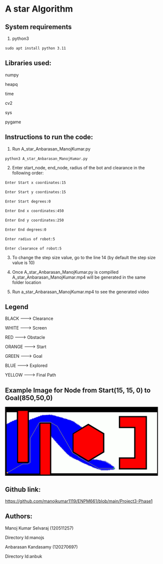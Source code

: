 # A star Algorithm

## System requirements

1. python3

`sudo apt install python 3.11`

## Libraries used:

numpy

heapq

time

cv2

sys

pygame

## Instructions to run the code:

1. Run A_star_Anbarasan_ManojKumar.py

`python3 A_star_Anbarasan_ManojKumar.py`

2. Enter start_node, end_node, radius of the bot and clearance in the following order:

`Enter Start x coordinates:15`

`Enter Start y coordinates:15`

`Enter Start degrees:0`

`Enter End x coordinates:450`

`Enter End y coordinates:250`

`Enter End degrees:0`

`Enter radius of robot:5`

`Enter clearance of robot:5`

3. To change the step size value, go to the line 14 (by default the step size value is 10)

4. Once A_star_Anbarasan_ManojKumar.py is compilled A_star_Anbarasan_ManojKumar.mp4 will be generated in the same folder location

5. Run a_star_Anbarasan_ManojKumar.mp4 to see the generated video

## Legend

BLACK             --->          Clearance

WHITE             --->          Screen

RED               --->          Obstacle

ORANGE            --->          Start

GREEN             --->          Goal

BLUE              --->          Explored

YELLOW            --->          Final Path

## Example Image for Node from Start(15, 15, 0) to Goal(850,50,0)

![A_star](./images/output.png)

## Github link:

https://github.com/manojkumar1119/ENPM661/blob/main/Project3-Phase1

## Authors:

Manoj Kumar Selvaraj (120511257) 

Directory Id:manojs


Anbarasan Kandasamy  (120270697) 

Directory Id:anbuk

